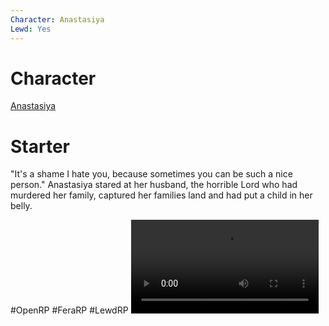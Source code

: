 ```yaml
---
Character: Anastasiya
Lewd: Yes
---
```

# Character
[Anastasiya](Anastasiya)

# Starter
"It's a shame I hate you, because sometimes you can be such a nice person." Anastasiya stared at her husband, the horrible Lord who had murdered her family, captured her families land and had put a child in her belly. 

#OpenRP #FeraRP #LewdRP 
![](EyJ05qRXEAE_WkR.mp4)